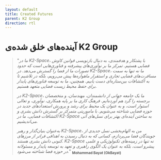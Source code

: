 ```yaml
---
layout: default
title: Created Futures
parent: K2 Group
direction: rtl
---
```


# آینده‌های خلق شده‌ی K2 Group

> "_ما در K2-Space، با پشتکار و هدفمندی، به دنبال بازنویسی قوانین کاوش فضایی هستیم. تمرکز ما بر نوآوری‌های پیشرفته و فناوری‌هایی است که حدود تصورات ما از فضا را گسترش می‌دهد. در K2-Space، ما نه تنها به سمت مسافرت‌های فضایی تجاری و استقرار ماهواره‌ها پیش می‌رویم، بلکه در تلاشیم تا به اکتشافات بین‌ستاره‌ای دست یابیم. همچنین، ما به توسعه فناوری‌های پایدار برای حفظ محیط زیست فضایی متعهد هستیم._
>
> _در K2-Space، ما یک جامعه جهانی از دانشمندان، مهندسان، و متخصصان برجسته را گرد هم آورده‌ایم. فرهنگ کاری ما بر پایه همکاری، نوآوری، و تعالی استوار است، و به عنوان یک محیط برای رشد و پرورش استعدادهای جدید در حوزه فضایی شناخته می‌شویم. با ماموریتی متمرکز بر گسترش دانش بشری و اکتشافات فضایی، ما در K2-Space به ساختن آینده‌ای بهتر برای نسل‌های آتی می‌اندیشیم._
>
> _به‌عنوان بنیان‌گذار و رهبر K2-Space، من به الهام‌بخشی نسل جدیدی از جویندگان فضا می‌پردازم، کسانی که به دنبال رسیدن به اهدافی فراتر از مرزهای کنونی دانش بشری هستند. K2-Space نه تنها در زمینه‌های تکنولوژیکی و علمی پیشرو است، بلکه به عنوان یک الگوی راهبری و تعهد به توسعه پایدار و مسئولانه در حوزه فضا شناخته می‌شود._" <sub>**Mohammad Bayat (OkBayat)**</sub>

